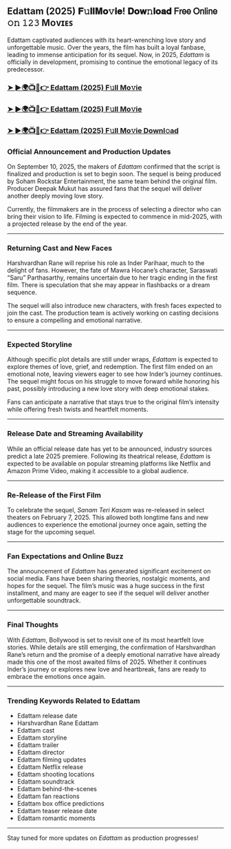 ##  Edattam (2025) 𝐅𝚞𝐥𝐥𝐌𝐨𝚟𝐢𝐞! 𝐃𝐨𝐰𝚗𝐥𝐨𝐚𝐝 𝖥𝗋𝖾𝖾 𝖮𝗇𝗅𝗂𝗇𝖾 𝚘𝚗 𝟷𝟸𝟹 Mᴏᴠɪᴇꜱ

 Edattam captivated audiences with its heart-wrenching love story and unforgettable music. Over the years, the film has built a loyal fanbase, leading to immense anticipation for its sequel. Now, in 2025, *Edattam* is officially in development, promising to continue the emotional legacy of its predecessor.

### [➤ ►🌍📺📱👉   Edattam (2025) F𝚞ll Mo𝚟ie](https://t.co/us1WPED35g)

### [➤ ►🌍📺📱👉   Edattam (2025) F𝚞ll Mo𝚟ie](https://t.co/us1WPED35g)

### [➤ ►🌍📺📱👉   Edattam (2025) F𝚞ll Mo𝚟ie Downl𝚘ad](https://t.co/us1WPED35g)

### **Official Announcement and Production Updates**

On September 10, 2025, the makers of *Edattam* confirmed that the script is finalized and production is set to begin soon. The sequel is being produced by Soham Rockstar Entertainment, the same team behind the original film. Producer Deepak Mukut has assured fans that the sequel will deliver another deeply moving love story.

Currently, the filmmakers are in the process of selecting a director who can bring their vision to life. Filming is expected to commence in mid-2025, with a projected release by the end of the year.

---

### **Returning Cast and New Faces**

Harshvardhan Rane will reprise his role as Inder Parihaar, much to the delight of fans. However, the fate of Mawra Hocane’s character, Saraswati “Saru” Parthasarthy, remains uncertain due to her tragic ending in the first film. There is speculation that she may appear in flashbacks or a dream sequence.

The sequel will also introduce new characters, with fresh faces expected to join the cast. The production team is actively working on casting decisions to ensure a compelling and emotional narrative.

---

### **Expected Storyline**

Although specific plot details are still under wraps, *Edattam* is expected to explore themes of love, grief, and redemption. The first film ended on an emotional note, leaving viewers eager to see how Inder’s journey continues. The sequel might focus on his struggle to move forward while honoring his past, possibly introducing a new love story with deep emotional stakes.

Fans can anticipate a narrative that stays true to the original film’s intensity while offering fresh twists and heartfelt moments.

---

### **Release Date and Streaming Availability**

While an official release date has yet to be announced, industry sources predict a late 2025 premiere. Following its theatrical release, *Edattam* is expected to be available on popular streaming platforms like Netflix and Amazon Prime Video, making it accessible to a global audience.

---

### **Re-Release of the First Film**

To celebrate the sequel, *Sanam Teri Kasam* was re-released in select theaters on February 7, 2025. This allowed both longtime fans and new audiences to experience the emotional journey once again, setting the stage for the upcoming sequel.

---

### **Fan Expectations and Online Buzz**

The announcement of *Edattam* has generated significant excitement on social media. Fans have been sharing theories, nostalgic moments, and hopes for the sequel. The film’s music was a huge success in the first installment, and many are eager to see if the sequel will deliver another unforgettable soundtrack.

---

### **Final Thoughts**

With *Edattam*, Bollywood is set to revisit one of its most heartfelt love stories. While details are still emerging, the confirmation of Harshvardhan Rane’s return and the promise of a deeply emotional narrative have already made this one of the most awaited films of 2025. Whether it continues Inder’s journey or explores new love and heartbreak, fans are ready to embrace the emotions once again.

---

### **Trending Keywords Related to Edattam**

- Edattam release date  
- Harshvardhan Rane Edattam  
- Edattam cast  
- Edattam storyline  
- Edattam trailer  
- Edattam director  
- Edattam filming updates  
- Edattam Netflix release  
- Edattam shooting locations  
- Edattam soundtrack  
- Edattam behind-the-scenes  
- Edattam fan reactions  
- Edattam box office predictions  
- Edattam teaser release date  
- Edattam romantic moments  

---

Stay tuned for more updates on *Edattam* as production progresses!

